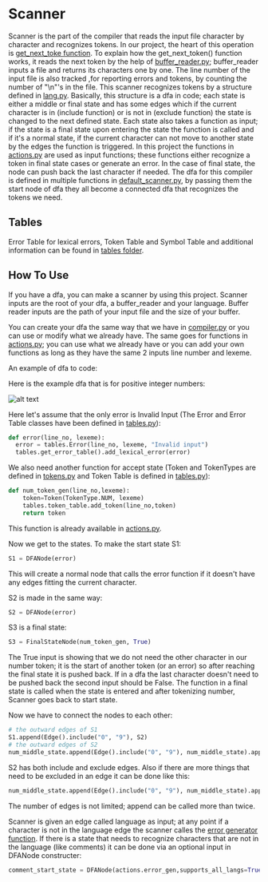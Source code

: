 # Scanner
Scanner is the part of the compiler that reads the input file character by character and recognizes tokens. In our project, the heart of this operation is [get_next_toke function](https://github.com/ArshiAAkhavan/C-minus-compiler/blob/master/scanner/scanner.py#L16).
To explain how the get_next_token() function works, it reads the next token by the help of [buffer_reader.py](https://github.com/ArshiAAkhavan/C-minus-compiler/blob/master/scanner/buffer_reader.py); buffer_reader inputs a file and returns its characters one by one. The line number of the input file is also tracked ,for reporting errors and tokens, by counting the number of "\n"'s in the file.
This scanner recognizes tokens by a structure defined in [lang.py](https://github.com/ArshiAAkhavan/C-minus-compiler/blob/master/scanner/lang.py). Basically, this structure is a dfa in code; each state is either a middle or final state and has some edges which if the current character is in (include function) or is not in (exclude function) the state is changed to the next defined state. Each state also takes a function as input; if the state is a final state upon entering the state the function is called and if it's a normal state, if the current character can not move to another state by the edges the function is triggered. In this project the functions in [actions.py](https://github.com/ArshiAAkhavan/C-minus-compiler/blob/master/scanner/actions.py) are used as input functions; these functions either recognize a token in final state cases or generate an error. In the case of final state, the node can push back the last character if needed.
The dfa for this compiler is defined in multiple functions in [default_scanner.py](https://github.com/ArshiAAkhavan/C-minus-compiler/blob/master/scanner/default_scanner.py), by passing them the start node of dfa they all become a connected dfa that recognizes the tokens we need.
## Tables
Error Table for lexical errors, Token Table and Symbol Table and additional information can be found in [tables folder](https://github.com/ArshiAAkhavan/C-minus-compiler/tree/master/tables).
## How To Use
If you have a dfa, you can make a scanner by using this project. Scanner inputs are the root of your dfa, a buffer_reader and your language. Buffer reader inputs are the path of your input file and the size of your buffer.

You can create your dfa the same way that we have in [compiler.py](https://github.com/ArshiAAkhavan/C-minus-compiler/blob/master/compiler.py) or you can use or modify what we already have. The same goes for functions in [actions.py](https://github.com/ArshiAAkhavan/C-minus-compiler/blob/master/scanner/actions.py); you can use what we already have or you can add your own functions as long as they have the same 2 inputs line number and lexeme.

An example of dfa to code:

Here is the example dfa that is for positive integer numbers:

![alt text](https://user-images.githubusercontent.com/45355182/96004173-ef963e80-0e47-11eb-9b04-69e31c037756.png "NUMBER DFA")

Here let's assume that the only error is Invalid Input (The Error and Error Table classes have been defined in [tables.py](https://github.com/ArshiAAkhavan/C-minus-compiler/blob/master/scanner/tables.py)):

```python
def error(line_no, lexeme):
  error = tables.Error(line_no, lexeme, "Invalid input")
  tables.get_error_table().add_lexical_error(error)
```

We also need another function for accept state (Token and TokenTypes are defined in [tokens.py](https://github.com/ArshiAAkhavan/C-minus-compiler/blob/master/scanner/tokens.py) and Token Table is defined in [tables.py](https://github.com/ArshiAAkhavan/C-minus-compiler/blob/master/scanner/tables.py)):

```python
def num_token_gen(line_no,lexeme): 
    token=Token(TokenType.NUM, lexeme)
    tables.token_table.add_token(line_no,token)
    return token
```

This function is already available in [actions.py](https://github.com/ArshiAAkhavan/C-minus-compiler/blob/master/scanner/actions.py).

Now we get to the states. To make the start state S1:

```python
S1 = DFANode(error)
```

This will create a normal node that calls the error function if it doesn't have any edges fitting the current character.

S2 is made in the same way:

```python
S2 = DFANode(error)
```

S3 is a final state:

```python
S3 = FinalStateNode(num_token_gen, True)
```

The True input is showing that we do not need the other character in our number token; it is the start of another token (or an error) so after reaching the final state it is pushed back. If in a dfa the last character doesn't need to be pushed back the second input should be False. The function in a final state is called when the state is entered and after tokenizing number, Scanner goes back to start state.

Now we have to connect the nodes to each other:

```python
# the outward edges of S1
S1.append(Edge().include("0", "9"), S2)
# the outward edges of S2
num_middle_state.append(Edge().include("0", "9"), num_middle_state).append(Edge().exclude("0", "9"), S3)
```

S2 has both include and exclude edges. Also if there are more things that need to be excluded in an edge it can be done like this:

```python
num_middle_state.append(Edge().include("0", "9"), num_middle_state).append(Edge().exclude("0", "9").exclude("a", "z").exclude("A", "Z"), num_final_state)
```

The number of edges is not limited; append can be called more than twice.

Scanner is given an edge called language as input; at any point if a character is not in the language edge the scanner calles the [error generator function](https://github.com/ArshiAAkhavan/C-minus-compiler/blob/master/scanner/actions.py#L22). If there is a state that needs to recognize characters that are not in the language (like comments) it can be done via an optional input in DFANode constructer:

```python
comment_start_state = DFANode(actions.error_gen,supports_all_langs=True) 
```
